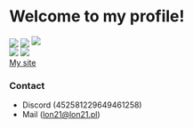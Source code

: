 # Welcome to my profile!

<img src="https://github-readme-stats.vercel.app/api/?username=lon21&show_icons=true&include_all_commits&theme=dark" align="center">
<img src="https://github-readme-stats.vercel.app/api/top-langs/?username=lon21&theme=dark" align="center">
<img src="https://komarev.com/ghpvc/?username=lon21&color=000000&style=for-the-badge">
</br>
<img href="https://discord.com/users/452581229649461258" src=https://lanyard-profile-readme.vercel.app/api/452581229649461258>
<img src="https://spotify-recently-played-readme.vercel.app/api?user=lewlon">
</br>
<a href="https://lon21.pl">My site</a>
</br>


### Contact
 - Discord (452581229649461258)
 - Mail (lon21@lon21.pl)

